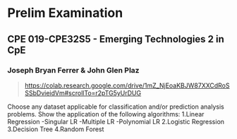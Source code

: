 # Prelim Examination
## CPE 019-CPE32S5 - Emerging Technologies 2 in CpE 
### Joseph Bryan Ferrer & John Glen Plaz
> https://colab.research.google.com/drive/1mZ_NjEoaKBJW87XXCdRoSSSbDvieidVm#scrollTo=r2pTG5yUrDUG

Choose any dataset applicable for classification and/or prediction analysis problems.
Show the application of the following algorithms:
1.Linear Regression
-Singular LR
-Multiple LR
-Polynomial LR
2.Logistic Regression
3.Decision Tree
4.Random Forest 
